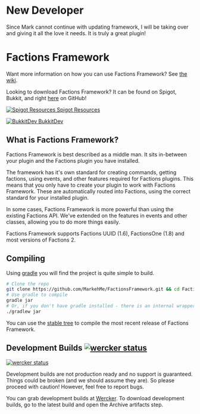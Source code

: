 # New Developer

Since Mark cannot continue with updating framework, I will be taking over and giving it all the love it needs. It is truly a great plugin!

# Factions Framework

Want more information on how you can use Factions Framework? See [the wiki](https://github.com/MarkehMe/FactionsFramework/wiki).

Looking to download Factions Framework? It can be found on Spigot, Bukkit, and right [here](https://github.com/MarkehMe/FactionsFramework/releases) on GitHub!

[![Spigot Resources](https://www.spigotmc.org/favicon.ico "Spigot Resources") Spigot Resources](https://www.spigotmc.org/resources/factions-framework.22278/history)

[![BukkitDev](http://dev.bukkit.org/media/site-favicons/0/7/favicon.ico "BukkitDev") BukkitDev](http://dev.bukkit.org/bukkit-plugins/factionsframework/files/)

## What is Factions Framework?

Factions Framework is best described as a middle man. It sits in-between your plugin and the Factions plugin you have installed.

The framework has it's own standard for creating commands, getting factions, using events, and other features required for Factions plugins. This means that you only have to create your plugin to work with Factions Framework. These are automatically routed into Factions, using the correct standard for your installed plugin.

In some cases, Factions Framework is more powerful than using the existing Factions API. We've extended on the features in events and other classes, allowing you to do more things easily.

Factions Framework supports Factions UUID (1.6), FactionsOne (1.8) and most versions of Factions 2.

## Compiling
Using [gradle](http://gradle.org/) you will find the project is quite simple to build.

```bash
# Clone the repo
git clone https://github.com/MarkehMe/FactionsFramework.git && cd FactionsFramework
# Use gradle to compile
gradle jar
# Or, if you don't have gradle installed - there is an internal wrapper you can use
./gradlew jar
```

You can use the [stable tree](https://github.com/MarkehMe/FactionsFramework/tree/stable) to compile the most recent release of Factions Framework.

## Development Builds [![wercker status](https://app.wercker.com/status/92bc69512683cb678863e30e8ba82070/s "wercker status")](https://app.wercker.com/project/bykey/92bc69512683cb678863e30e8ba82070)

[![wercker status](https://app.wercker.com/status/92bc69512683cb678863e30e8ba82070/m "wercker status")](https://app.wercker.com/project/bykey/92bc69512683cb678863e30e8ba82070)

Development builds are not production ready and no support is guaranteed. Things could be broken (and we should assume they are). So please proceed with caution! However, feel free to report bugs.

You can grab development builds at [Wercker](https://app.wercker.com/#RedstoneOre/FactionsFramework). To download development builds, go to the latest build and open the Archive artifacts step.
